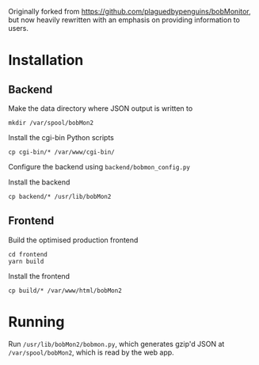 Originally forked from https://github.com/plaguedbypenguins/bobMonitor, but now heavily rewritten with an emphasis on providing information to users.

# Installation

## Backend

Make the data directory where JSON output is written to
```
mkdir /var/spool/bobMon2
```

Install the cgi-bin Python scripts
```
cp cgi-bin/* /var/www/cgi-bin/
```

Configure the backend using `backend/bobmon_config.py`

Install the backend
```
cp backend/* /usr/lib/bobMon2
```

## Frontend

Build the optimised production frontend
```
cd frontend
yarn build
```

Install the frontend
```
cp build/* /var/www/html/bobMon2
```

# Running

Run `/usr/lib/bobMon2/bobmon.py`, which generates gzip'd JSON at `/var/spool/bobMon2`, which is read by the web app.
